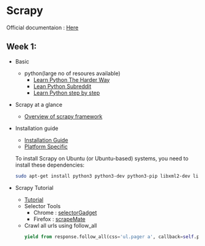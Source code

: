# Scrapy
Official documentaion : [Here](https://docs.scrapy.org)


## Week 1:
- Basic
  - python(large no of resoures available)
    - [Learn Python The Harder Way](https://learnpythonthehardway.org/python3/)
    - [Lean Python Subreddit](https://www.reddit.com/r/learnpython/wiki/index#wiki_new_to_python.3F)
    - [Learn Python step by step](https://github.com/chavarera/PythonScript)
    
- Scrapy at a glance
  - [Overview of scrapy framework](https://docs.scrapy.org/en/latest/intro/overview.html)
  
- Installation guide
  - [Installation Guide](https://docs.scrapy.org/en/latest/intro/install.html)
  - [Platform Specific](https://docs.scrapy.org/en/latest/intro/install.html#platform-specific-installation-notes) 
  
  To install Scrapy on Ubuntu (or Ubuntu-based) systems, you need to install these dependencies:
  ```sh
  sudo apt-get install python3 python3-dev python3-pip libxml2-dev libxslt1-dev zlib1g-dev libffi-dev libssl-dev
  ```
- Scrapy Tutorial
  - [Tutorial](https://docs.scrapy.org/en/latest/intro/tutorial.html)
  - Selector Tools
    - Chrome : [selectorGadget](https://chrome.google.com/webstore/detail/selectorgadget/mhjhnkcfbdhnjickkkdbjoemdmbfginb)
    - Firefox : [scrapeMate](https://addons.mozilla.org/en-US/firefox/addon/scrapemate/)
  - Crawl all urls using follow_all
    ```python
    yield from response.follow_all(css='ul.pager a', callback=self.parse)
    ```

